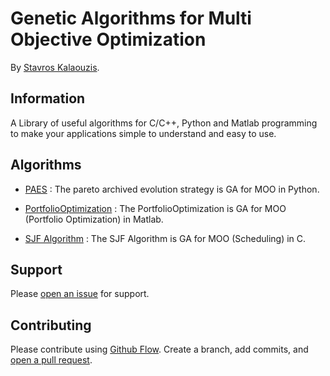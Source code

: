 # Genetic Algorithms for Multi Objective Optimization

By [Stavros Kalaouzis](https://github.com/skalaouzis).



## Information

A Library of useful algorithms for C/C++, Python and Matlab programming to make your applications simple to understand and easy to use. 

## Algorithms

* [PAES](https://github.com/skalaouzis/GA-for-MOO/blob/master/PAES.py) : The pareto archived evolution strategy is GA for MOO in Python.

* [PortfolioOptimization](https://github.com/skalaouzis/GA-for-MOO/blob/master/PortfolioOptimization.m) :  The PortfolioOptimization is GA for MOO (Portfolio Optimization) in Matlab.

* [SJF Algorithm](https://github.com/skalaouzis/GA-for-MOO/blob/master/SJF_Algorithm.c) : The SJF Algorithm is GA for MOO (Scheduling) in C.


## Support

Please [open an issue](https://github.com/fraction/readme-boilerplate/issues/new) for support.

## Contributing

Please contribute using [Github Flow](https://guides.github.com/introduction/flow/). Create a branch, add commits, and [open a pull request](https://github.com/fraction/readme-boilerplate/compare/).
